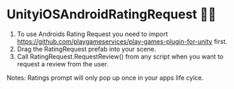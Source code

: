 # UnityiOSAndroidRatingRequest 🍎🤖

1. To use Androids Rating Request you need to import https://github.com/playgameservices/play-games-plugin-for-unity first. 
2. Drag the RatingRequest prefab into your scene. 
3. Call RatingRequest.RequestReview() from any script when you want to request a review from the user. 

Notes: Ratings prompt will only pop up once in your apps life cylce.
